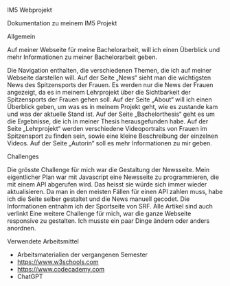 IM5 Webprojekt

Dokumentation zu meinem IM5 Projekt

Allgemein

Auf meiner Webseite für meine Bachelorarbeit, will ich einen Überblick und mehr Informationen zu meiner Bachelorarbeit geben.

Die Navigation enthalten, die verschiedenen Themen, die ich auf meiner Webseite darstellen will. 
Auf der Seite „News“ sieht man die wichtigsten News des Spitzensports der Frauen. Es werden nur die News der Frauen angezeigt, da es in meinem Lehrprojekt über die Sichtbarkeit der Spitzensports der Frauen gehen soll.
Auf der Seite „About“ will ich einen Überblick geben, um was es in meinem Projekt geht, wie es zustande kam und was der aktuelle Stand ist.
Auf der Seite „Bachelorthesis“ geht es um die Ergebnisse, die ich in meiner Thesis herausgefunden habe.
Auf der Seite „Lehrprojekt“ werden verschiedene Videoportraits von Frauen im Spitzensport zu finden sein, sowie eine kleine Beschreibung der einzelnen Videos.
Auf der Seite „Autorin“ soll es mehr Informationen zu mir geben.

Challenges

Die grösste Challenge für mich war die Gestaltung der Newsseite. Mein eigentlicher Plan war mit Javascript eine Newsseite zu programmieren, die mit einem API abgerufen wird. Das heisst sie würde sich immer wieder aktualisieren. Da man in den meisten Fällen für einen API zahlen muss, habe ich die Seite selber gestaltet und die News manuell gecodet. Die Informationen entnahm ich der Sportseite von SRF. Alle Artikel sind auch verlinkt
Eine weitere Challenge für mich, war die ganze Webseite responsive zu gestalten. Ich musste ein paar Dinge ändern oder anders anordnen.

Verwendete Arbeitsmittel
- Arbeitsmaterialien der vergangenen Semester
- https://www.w3schools.com
- https://www.codecademy.com
- ChatGPT
